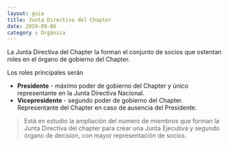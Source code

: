 ```yaml
---
layout: guia
title: Junta Directiva del Chapter
date: 2019-09-06
category : Orgánica
---
```


La Junta Directiva del Chapter la forman el conjunto de socios que ostentan roles en el órgano de gobierno del Chapter.

Los roles principales serán 
- **Presidente** - máximo poder de gobierno del Chapter y único representante en la Junta Directiva Nacional.
- **Vicepresidente** - segundo poder de gobierno del Chapter. Representante del Chapter en caso de ausencia del Presidente.

> Está en estudio la ampliación del numero de miembros que forman la Junta Directiva del chapter para crear una Junta Ejecutiva y segundo órgano de decision, con mayor representación de socios.